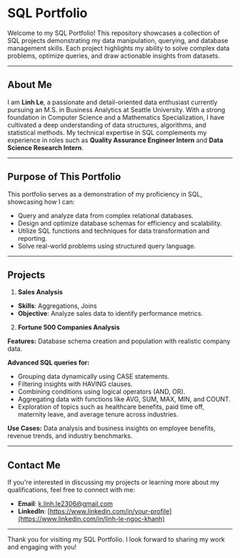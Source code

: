 # SQL Portfolio

Welcome to my SQL Portfolio! This repository showcases a collection of SQL projects demonstrating my data manipulation, querying, and database management skills. Each project highlights my ability to solve complex data problems, optimize queries, and draw actionable insights from datasets.

---
## About Me

I am **Linh Le**, a passionate and detail-oriented data enthusiast currently pursuing an M.S. in Business Analytics at Seattle University. With a strong foundation in Computer Science and a Mathematics Specialization, I have cultivated a deep understanding of data structures, algorithms, and statistical methods. My technical expertise in SQL complements my experience in roles such as **Quality Assurance Engineer Intern** and **Data Science Research Intern**.

---
## Purpose of This Portfolio

This portfolio serves as a demonstration of my proficiency in SQL, showcasing how I can:

- Query and analyze data from complex relational databases.
- Design and optimize database schemas for efficiency and scalability.
- Utilize SQL functions and techniques for data transformation and reporting.
- Solve real-world problems using structured query language.

---
## Projects

1. **Sales Analysis**  
- **Skills**: Aggregations, Joins 
- **Objective**: Analyze sales data to identify performance metrics.
  
2. **Fortune 500 Companies Analysis**
   
**Features:** Database schema creation and population with realistic company data.

**Advanced SQL queries for:**
- Grouping data dynamically using CASE statements.
- Filtering insights with HAVING clauses.
- Combining conditions using logical operators (AND, OR).
- Aggregating data with functions like AVG, SUM, MAX, MIN, and COUNT.
- Exploration of topics such as healthcare benefits, paid time off, maternity leave, and average tenure across industries.

**Use Cases:** Data analysis and business insights on employee benefits, revenue trends, and industry benchmarks.

---
## Contact Me

If you're interested in discussing my projects or learning more about my qualifications, feel free to connect with me:

- **Email**: k.linh.le2306@gmail.com  
- **LinkedIn**: [https://www.linkedin.com/in/your-profile](https://www.linkedin.com/in/linh-le-ngoc-khanh)

---
Thank you for visiting my SQL Portfolio. I look forward to sharing my work and engaging with you!
